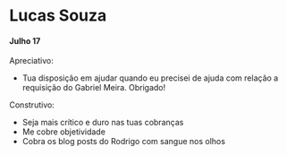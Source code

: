 # Lucas Souza

#### Julho 17

Apreciativo: 
- Tua disposição em ajudar quando eu precisei de ajuda com relação a requisição do Gabriel Meira. Obrigado!

Construtivo: 
- Seja mais crítico e duro nas tuas cobranças
- Me cobre objetividade
- Cobra os blog posts do Rodrigo com sangue nos olhos
